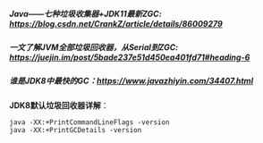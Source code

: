 ##### Java——七种垃圾收集器+JDK11最新ZGC: https://blog.csdn.net/CrankZ/article/details/86009279 

##### 一文了解JVM全部垃圾回收器，从Serial到ZGC: https://juejin.im/post/5bade237e51d450ea401fd71#heading-6 

#####  谁是JDK8中最快的GC：https://www.javazhiyin.com/34407.html 

**JDK8默认垃圾回收器详解**：

```shell
java -XX:+PrintCommandLineFlags -version
java -XX:+PrintGCDetails -version
```

